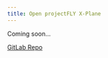 ```yaml
---
title: Open projectFLY X-Plane
---
```

Coming soon...

[GitLab Repo](https://gitlab.com/pretzelca/open-projectfly-x-plane)
